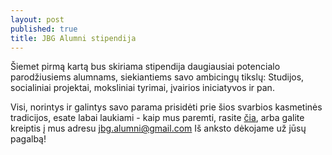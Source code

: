 ```yaml
---
layout: post
published: true
title: JBG Alumni stipendija
---
```


Šiemet pirmą kartą bus skiriama stipendija daugiausiai potencialo parodžiusiems alumnams, siekiantiems savo ambicingų tikslų: Studijos, socialiniai projektai, moksliniai tyrimai, įvairios iniciatyvos ir pan.  

Visi, norintys ir galintys savo parama prisidėti prie šios svarbios kasmetinės tradicijos, esate labai laukiami - kaip mus paremti, rasite [čia](https://www.jbgalumni.lt/parama/), arba galite kreiptis į mus adresu jbg.alumni@gmail.com  Iš anksto dėkojame už jūsų pagalbą!